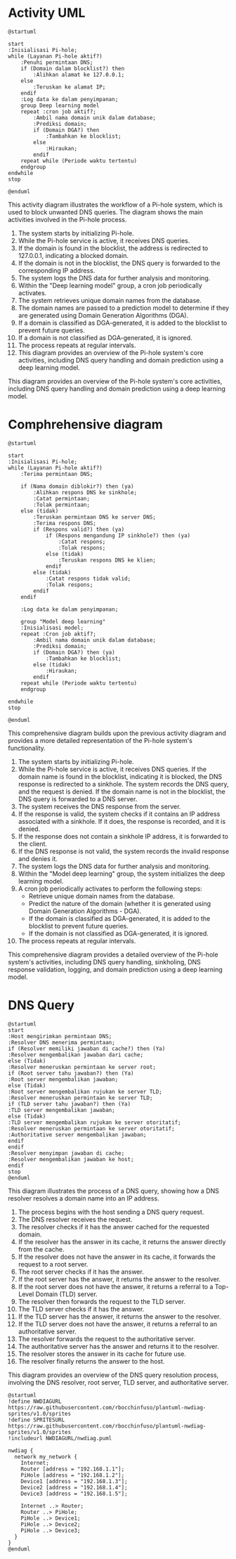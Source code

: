 # Activity UML

```plantuml
@startuml

start
:Inisialisasi Pi-hole;
while (Layanan Pi-hole aktif?)
    :Penuhi permintaan DNS;
    if (Domain dalam blocklist?) then
        :Alihkan alamat ke 127.0.0.1;
    else
        :Teruskan ke alamat IP;
    endif
    :Log data ke dalam penyimpanan;
    group Deep learning model
    repeat :cron job aktif?;
        :Ambil nama domain unik dalam database;
        :Prediksi domain;
        if (Domain DGA?) then
            :Tambahkan ke blocklist;
        else
            :Hiraukan;
        endif
    repeat while (Periode waktu tertentu)
    endgroup
endwhile
stop

@enduml
```

This activity diagram illustrates the workflow of a Pi-hole system, which is used to block unwanted DNS queries. The diagram shows the main activities involved in the Pi-hole process.

1. The system starts by initializing Pi-hole.
2. While the Pi-hole service is active, it receives DNS queries.
3. If the domain is found in the blocklist, the address is redirected to 127.0.0.1, indicating a blocked domain.
4. If the domain is not in the blocklist, the DNS query is forwarded to the corresponding IP address.
5. The system logs the DNS data for further analysis and monitoring.
6. Within the "Deep learning model" group, a cron job periodically activates.
7. The system retrieves unique domain names from the database.
8. The domain names are passed to a prediction model to determine if they are generated using Domain Generation Algorithms (DGA).
9. If a domain is classified as DGA-generated, it is added to the blocklist to prevent future queries.
10. If a domain is not classified as DGA-generated, it is ignored.
11. The process repeats at regular intervals.
12. This diagram provides an overview of the Pi-hole system's core activities, including DNS query handling and domain prediction using a deep learning model.

This diagram provides an overview of the Pi-hole system's core activities, including DNS query handling and domain prediction using a deep learning model.

# Comphrehensive diagram

```plantuml
@startuml

start
:Inisialisasi Pi-hole;
while (Layanan Pi-hole aktif?)
    :Terima permintaan DNS;

    if (Nama domain diblokir?) then (ya)
        :Alihkan respons DNS ke sinkhole;
        :Catat permintaan;
        :Tolak permintaan;
    else (tidak)
        :Teruskan permintaan DNS ke server DNS;
        :Terima respons DNS;
        if (Respons valid?) then (ya)
            if (Respons mengandung IP sinkhole?) then (ya)
                :Catat respons;
                :Tolak respons;
            else (tidak)
                :Teruskan respons DNS ke klien;
            endif
        else (tidak)
            :Catat respons tidak valid;
            :Tolak respons;
        endif
    endif

    :Log data ke dalam penyimpanan;

    group "Model deep learning"
    :Inisialisasi model;
    repeat :Cron job aktif?;
        :Ambil nama domain unik dalam database;
        :Prediksi domain;
        if (Domain DGA?) then (ya)
            :Tambahkan ke blocklist;
        else (tidak)
            :Hiraukan;
        endif
    repeat while (Periode waktu tertentu)
    endgroup

endwhile
stop

@enduml
```

This comprehensive diagram builds upon the previous activity diagram and provides a more detailed representation of the Pi-hole system's functionality.

1. The system starts by initializing Pi-hole.
2. While the Pi-hole service is active, it receives DNS queries. If the domain name is found in the blocklist, indicating it is blocked, the DNS response is redirected to a sinkhole. The system records the DNS query, and the request is denied. If the domain name is not in the blocklist, the DNS query is forwarded to a DNS server.
5. The system receives the DNS response from the server.
6. If the response is valid, the system checks if it contains an IP address associated with a sinkhole. If it does, the response is recorded, and it is denied.
7. If the response does not contain a sinkhole IP address, it is forwarded to the client.
8. If the DNS response is not valid, the system records the invalid response and denies it.
9. The system logs the DNS data for further analysis and monitoring.
10. Within the "Model deep learning" group, the system initializes the deep learning model.
11. A cron job periodically activates to perform the following steps:
    - Retrieve unique domain names from the database.
    - Predict the nature of the domain (whether it is generated using Domain Generation Algorithms - DGA).
    - If the domain is classified as DGA-generated, it is added to the blocklist to prevent future queries.
    - If the domain is not classified as DGA-generated, it is ignored.
12. The process repeats at regular intervals.

This comprehensive diagram provides a detailed overview of the Pi-hole system's activities, including DNS query handling, sinkholing, DNS response validation, logging, and domain prediction using a deep learning model.

# DNS Query

```plantuml
@startuml
start
:Host mengirimkan permintaan DNS;
:Resolver DNS menerima permintaan;
if (Resolver memiliki jawaban di cache?) then (Ya)
:Resolver mengembalikan jawaban dari cache;
else (Tidak)
:Resolver meneruskan permintaan ke server root;
if (Root server tahu jawaban?) then (Ya)
:Root server mengembalikan jawaban;
else (Tidak)
:Root server mengembalikan rujukan ke server TLD;
:Resolver meneruskan permintaan ke server TLD;
if (TLD server tahu jawaban?) then (Ya)
:TLD server mengembalikan jawaban;
else (Tidak)
:TLD server mengembalikan rujukan ke server otoritatif;
:Resolver meneruskan permintaan ke server otoritatif;
:Authoritative server mengembalikan jawaban;
endif
endif
:Resolver menyimpan jawaban di cache;
:Resolver mengembalikan jawaban ke host;
endif
stop
@enduml
```

This diagram illustrates the process of a DNS query, showing how a DNS resolver resolves a domain name into an IP address.

1. The process begins with the host sending a DNS query request.
2. The DNS resolver receives the request.
3. The resolver checks if it has the answer cached for the requested domain.
4. If the resolver has the answer in its cache, it returns the answer directly from the cache.
5. If the resolver does not have the answer in its cache, it forwards the request to a root server.
6. The root server checks if it has the answer.
7. If the root server has the answer, it returns the answer to the resolver.
8. If the root server does not have the answer, it returns a referral to a Top-Level Domain (TLD) server.
9. The resolver then forwards the request to the TLD server.
10. The TLD server checks if it has the answer.
11. If the TLD server has the answer, it returns the answer to the resolver.
12. If the TLD server does not have the answer, it returns a referral to an authoritative server.
13. The resolver forwards the request to the authoritative server.
14. The authoritative server has the answer and returns it to the resolver.
15. The resolver stores the answer in its cache for future use.
16. The resolver finally returns the answer to the host.

This diagram provides an overview of the DNS query resolution process, involving the DNS resolver, root server, TLD server, and authoritative server.

```plantuml
@startuml
!define NWDIAGURL https://raw.githubusercontent.com/rbocchinfuso/plantuml-nwdiag-sprites/v1.0/sprites
!define SPRITESURL https://raw.githubusercontent.com/rbocchinfuso/plantuml-nwdiag-sprites/v1.0/sprites
!includeurl NWDIAGURL/nwdiag.puml

nwdiag {
  network my_network {
    Internet;
    Router [address = "192.168.1.1"];
    PiHole [address = "192.168.1.2"];
    Device1 [address = "192.168.1.3"];
    Device2 [address = "192.168.1.4"];
    Device3 [address = "192.168.1.5"];

    Internet ..> Router;
    Router ..> PiHole;
    PiHole ..> Device1;
    PiHole ..> Device2;
    PiHole ..> Device3;
  }
}
@enduml

```